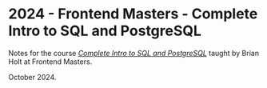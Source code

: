 # 2024 - Frontend Masters - Complete Intro to SQL and PostgreSQL

Notes for the course _[Complete Intro to SQL and PostgreSQL](https://frontendmasters.com/courses/sql/)_ taught by Brian Holt at Frontend Masters.

October 2024.
